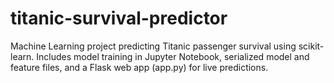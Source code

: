 # titanic-survival-predictor
Machine Learning project predicting Titanic passenger survival using scikit-learn. Includes model training in Jupyter Notebook, serialized model and feature files, and a Flask web app (app.py) for live predictions.
